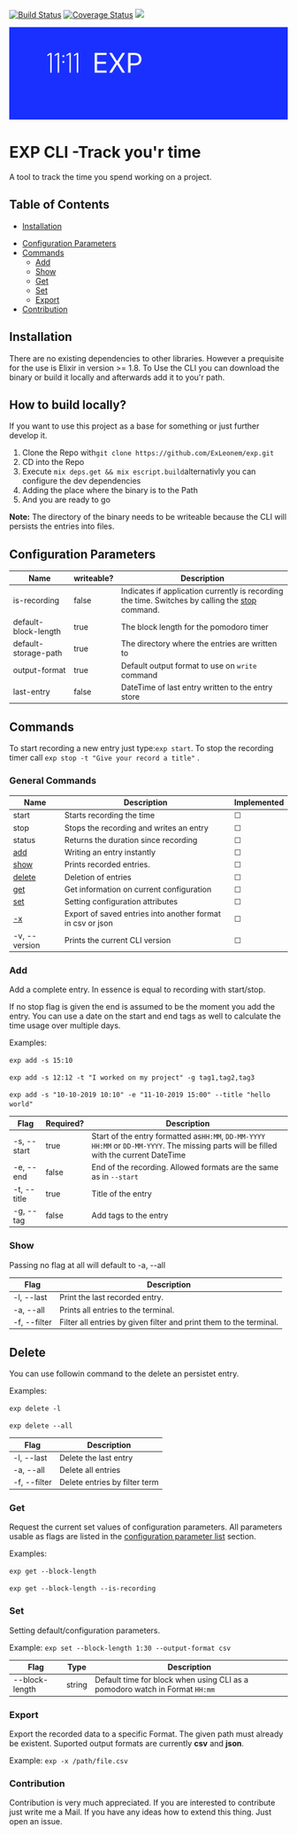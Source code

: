 [![Build Status](https://travis-ci.org/ExLeonem/exp-cli.svg?branch=master)](https://travis-ci.org/ExLeonem/exp-cli)
[![Coverage Status](https://coveralls.io/repos/github/ExLeonem/exp-cli/badge.svg?branch=master)](https://coveralls.io/github/ExLeonem/exp-cli?branch=master)
![](https://img.shields.io/badge/elixir-1.9.1-blue)


![banner](.banner.png)


#  EXP CLI -Track you'r time
A tool to track the time you spend working on a project.


## Table of Contents
- [Installation](#Installation)
<!-- - [Roadmap](#Roadmap) -->
- [Configuration Parameters](#Configuration_Parameters)
- [Commands](#Commands)
  - [Add](#Add)
  - [Show](#Show)
  - [Get](#Get)
  - [Set](#Set)
  - [Export](#Export)
- [Contribution](#Contribution)


## Installation
There are no existing dependencies to other libraries.
However a prequisite for the use is Elixir in version >= 1.8.
To Use the CLI you can download the binary or build it locally and afterwards add it to you'r path.

## How to build locally?
If you want to use this project as a base for something or just further develop it.

1. Clone the Repo with`git clone https://github.com/ExLeonem/exp.git`
2. CD into the Repo
3. Execute `mix deps.get && mix escript.build`alternativly you can configure the dev dependencies
4. Adding the place where the binary is to the Path
5. And you are ready to go

**Note:** The directory of the binary needs to be writeable because the CLI will persists the entries into files.


<!-- ## Roadmap
- [x] Configuration
  - [x] Setting Parameters
  - [x] Getting Parameters
- [ ] Query entries
  - [x] Complete List
  - [x] Last Entry
  - [ ] By filter
- [x] Delete
  - [x] last entry
  - [x] all entries
  - [ ] filter term
- [ ] Time tracking
  - [x] start/stop mechanic
  - [x] save instantly complete entry
  - [ ] start/stop pomodoro watch
- [x] Export Entries
  - [x] CSV
  - [x] JSON -->
  <!-- - [ ] logfmt? -->



## Configuration Parameters

Name          | writeable?  |  Description
---           | ---         | ---
is-recording          | false       | Indicates if application currently is recording the time. Switches by calling the [stop](#Commands) command.
default-block-length  | true        | The block length for the pomodoro timer
default-storage-path  | true        | The directory where the entries are written to
output-format         | true        | Default output format to use on `write` command
last-entry            | false       | DateTime of last entry written to the entry store


## Commands

To start recording a new entry just type:`exp start`.
To stop the recording timer call `exp stop -t "Give your record a title"` .

### General Commands
Name                  | Description                                                      | Implemented 
---                   | ---                                                              | ---
start                 | Starts recording the time                                        | &#9744;
stop                  | Stops the recording and writes an entry                          | &#9744;
status                | Returns the duration since recording                             | &#9744;
[add](#Add)           | Writing an entry instantly                                       | &#9744; 
[show](#Show)         | Prints recorded entries.                                         | &#9744; <!--Checked-->
[delete](#Delete)     | Deletion of entries                                              | &#9744;
[get](#Get)           | Get information on current configuration                         | &#9744;
[set](#Set)           | Setting configuration attributes                                 | &#9744;
[-x](#Export)             | Export of saved entries into another format in csv or json   | &#9744;
-v, --version         | Prints the current CLI version                                   | &#9744;

<!-- &#9745; <!-- unchecked > -->

<!-- ### Start

 Start to record time `exp start`
 Start a pomodoro timer `exp start -p`

Flag            | Description
---             | ---
--pomodoro, -p  | Starts a pomodoro timer -->



### Add
Add a complete entry. In essence is equal to recording with start/stop.

If no stop flag is given the end is assumed to be the moment you add the entry. You can use a date on the start and end tags as well
to calculate the time usage over multiple days.

Examples:

 `exp add -s 15:10 `

 `exp add -s 12:12 -t "I worked on my project" -g tag1,tag2,tag3`

  `exp add -s "10-10-2019 10:10" -e "11-10-2019 15:00" --title "hello world"`   

Flag            | Required? | Description
---             |---        | ---
-s, --start     | true      | Start of the entry formatted as`HH:MM`, `DD-MM-YYYY HH:MM` or `DD-MM-YYYY`. The missing parts will be filled with the current DateTime
-e, --end       | false     | End of the recording. Allowed formats are the same as in `--start`
-t, --title     | true      | Title of the entry
-g, --tag       | false     | Add tags to the entry 


### Show
Passing no flag at all will default to -a, --all

Flag          | Description
---           | ---
-l, --last    | Print the last recorded entry.
-a, --all     | Prints all entries to the terminal.
-f, --filter  | Filter all entries by given filter and print them to the terminal.


## Delete
You can use followin command to the delete an persistet entry.

Examples:

  `exp delete -l `

  `exp delete --all`

Flag          | Description
---           | ---
-l, --last    | Delete the last entry
-a, --all     | Delete all entries
-f, --filter  | Delete entries by filter term



### Get
Request the current set values of configuration parameters. All parameters usable as flags are listed in the [configuration parameter list](#Configuration_Parameters) section.

Examples: 
  
  `exp get --block-length`

  `exp get --block-length --is-recording`

### Set
Setting default/configuration parameters.

Example: `exp set --block-length 1:30 --output-format csv`

Flag              | Type      |   Description
---               | ---       | ---
--block-length    | string    | Default time for block when using CLI as a pomodoro watch in Format `HH:mm`


### Export
Export the recorded data to a specific Format.
The given path must already be existent. Suported output formats are currently **csv** and **json**. 

Example: `exp -x /path/file.csv`


### Contribution
Contribution is very much appreciated. If you are interested to contribute just write me a Mail.
If you have any ideas how to extend this thing. Just open an issue.

<!-- #### Project Structure -->



<!-- #### Donation -->
